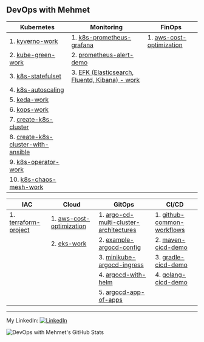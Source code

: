 ## DevOps with Mehmet

| Kubernetes | Monitoring | FinOps |
| -------- | -------- | -------- |
| 1. [kyverno-work](https://github.com/mehmetmgrsl/kyverno-work) | 1. [k8s-prometheus-grafana](https://github.com/mehmetmgrsl/k8s-prometheus-grafana) | 1. [aws-cost-optimization](https://github.com/mehmetmgrsl/aws-cost-optimization)
| 2. [kube-green-work](https://github.com/mehmetmgrsl/kube-green-work) | 2. [prometheus-alert-demo](https://github.com/mehmetmgrsl/prometheus-alert-demo) | 
| 3. [k8s-statefulset](https://github.com/mehmetmgrsl/k8s-statefulset) | 3. [EFK (Elasticsearch, Fluentd, Kibana) - work](https://github.com/mehmetmgrsl/efk-work)
| 4. [k8s-autoscaling](https://github.com/mehmetmgrsl/k8s-autoscaling)||
| 5. [keda-work](https://github.com/mehmetmgrsl/keda-work)||
| 6. [kops-work](https://github.com/mehmetmgrsl/kops-work) |  |  |
| 7. [create-k8s-cluster](https://github.com/mehmetmgrsl/create-k8s-cluster) |  |  |
| 8. [create-k8s-cluster-with-ansible](https://github.com/mehmetmgrsl/create-k8s-cluster-with-ansible) |  |  |
| 9. [k8s-operator-work](https://github.com/mehmetmgrsl/k8s-operator-work) |   |  |
| 10. [k8s-chaos-mesh-work](https://github.com/mehmetmgrsl/k8s-chaos-mesh-work) |   |  |

| IAC | Cloud | GitOps | CI/CD |
| -------- | -------- | -------- | -------- |
| 1. [terraform-project](https://github.com/mehmetmgrsl/terraform-project) | 1. [aws-cost-optimization](https://github.com/mehmetmgrsl/aws-cost-optimization) | 1. [argo-cd-multi-cluster-architectures](https://github.com/mehmetmgrsl/argo-cd-multi-cluster-architectures) | 1. [github-common-workflows](https://github.com/mehmetmgrsl/github-common-workflows)|
|  | 2. [eks-work](https://github.com/mehmetmgrsl/eks-work)  | 2. [example-argocd-config](https://github.com/mehmetmgrsl/example-argocd-config)| 2. [maven-cicd-demo](https://github.com/mehmetmgrsl/maven-cicd-demo) |
|  |  | 3. [minikube-argocd-ingress](https://github.com/mehmetmgrsl/minikube-argocd-ingress)| 3. [gradle-cicd-demo](https://github.com/mehmetmgrsl/gradle-cicd-demo)|
|  |  | 4. [argocd-with-helm](https://github.com/mehmetmgrsl/argocd-with-helm)| 4. [golang-cicd-demo](https://github.com/mehmetmgrsl/example-book-app)
|  |  | 5. [argocd-app-of-apps](https://github.com/mehmetmgrsl/argocd-app-of-apps)|

---

My LinkedIn:
[<img src="https://raw.githubusercontent.com/paulrobertlloyd/socialmediaicons/main/linkedin-16x16.png" alt="LinkedIn" class="linkedin-icon">](https://www.linkedin.com/in/mehmetmustafagursul/)

![DevOps with Mehmet's GitHub Stats](https://github-readme-stats.vercel.app/api?username=mehmetmgrsl&show_icons=true&theme=radical)



